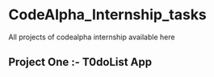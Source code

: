 # CodeAlpha_Internship_tasks
All projects of codealpha internship available here
## Project One :- T0doList App

